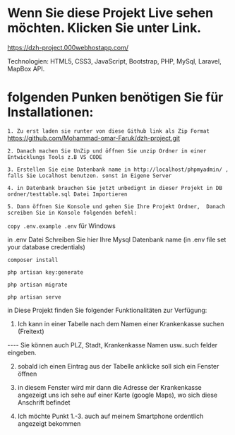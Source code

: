 
# Wenn Sie diese Projekt Live sehen möchten. Klicken Sie unter Link.

https://dzh-project.000webhostapp.com/

Technologien: HTML5, CSS3, JavaScript, Bootstrap, PHP, MySql, Laravel, MapBox API.

# folgenden Punken benötigen Sie für Installationen:

```` 1. Zu erst laden sie runter von diese Github link als Zip Format ````
      https://github.com/Mohammad-omar-Faruk/dzh-project.git

```` 2. Danach machen Sie UnZip und öffnen Sie unzip Ordner in einer Entwicklungs Tools z.B VS CODE ````

```` 3. Erstellen Sie eine Datenbank name in http://localhost/phpmyadmin/ , falls Sie Localhost benutzen. sonst in Eigene Server ````

```` 4. in Datenbank brauchen Sie jetzt unbedignt in dieser Projekt in DB ordner/testtable.sql Datei Importieren  ````

```` 5. Dann öffnen Sie Konsole und gehen Sie Ihre Projekt Ordner,  Danach screiben Sie in Konsole folgenden befehl: ````

```` copy .env.example .env ```` für Windows

in .env Datei Schreiben Sie hier Ihre Mysql Datenbank name
(in .env file set your database credentials)

```` composer install ````

```` php artisan key:generate ````

```` php artisan migrate ````

```` php artisan serve ````


in Diese Projekt finden Sie folgender Funktionalitäten zur Verfügung:

  1. Ich kann in einer Tabelle nach dem Namen einer Krankenkasse suchen
(Freitext)

---- Sie können auch PLZ, Stadt, Krankenkasse Namen usw..such felder eingeben.

  2. sobald ich einen Eintrag aus der Tabelle anklicke soll sich ein
Fenster öffnen

  3. in diesem Fenster wird mir dann die Adresse der Krankenkasse
angezeigt uns ich sehe auf einer Karte (google Maps), wo sich diese
Anschrift befindet

  4. Ich möchte Punkt 1.-3. auch auf meinem Smartphone ordentlich
angezeigt bekommen

